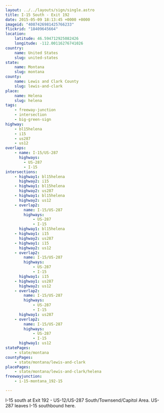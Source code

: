 ```yaml
---
layout: ../../layouts/sign/single.astro
title: I-15 South - Exit 192
date: 2015-05-09 18:13:45 +0000 +0000
imageid: "4087426981425766233"
flickrid: "18409645664"
location:
    latitude: 46.594712925082426
    longitude: -112.00116276741026
country:
    name: United States
    slug: united-states
state:
    name: Montana
    slug: montana
county:
    name: Lewis and Clark County
    slug: lewis-and-clark
place:
    name: Helena
    slug: helena
tags:
    - freeway-junction
    - intersection
    - big-green-sign
highway:
    - bl15helena
    - i15
    - us287
    - us12
overlaps:
    - name: I-15/US-287
      highways:
        - US-287
        - I-15
intersections:
    - highway1: bl15helena
      highway2: i15
    - highway1: bl15helena
      highway2: us287
    - highway1: bl15helena
      highway2: us12
    - overlap2:
        name: I-15/US-287
        highways:
            - US-287
            - I-15
      highway1: bl15helena
    - highway1: i15
      highway2: us287
    - highway1: i15
      highway2: us12
    - overlap2:
        name: I-15/US-287
        highways:
            - US-287
            - I-15
      highway1: i15
    - highway1: us287
      highway2: us12
    - overlap2:
        name: I-15/US-287
        highways:
            - US-287
            - I-15
      highway1: us287
    - overlap2:
        name: I-15/US-287
        highways:
            - US-287
            - I-15
      highway1: us12
statePages:
    - state/montana
countyPages:
    - state/montana/lewis-and-clark
placePages:
    - state/montana/lewis-and-clark/helena
freewayjunction:
    - i-15-montana_192-15

---
```

I-15 south at Exit 192 - US-12/US-287 South/Townsend/Capitol Area.  US-287 leaves I-15 southbound here.